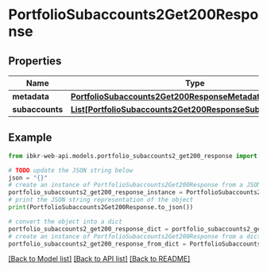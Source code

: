 # PortfolioSubaccounts2Get200Response


## Properties

Name | Type | Description | Notes
------------ | ------------- | ------------- | -------------
**metadata** | [**PortfolioSubaccounts2Get200ResponseMetadata**](PortfolioSubaccounts2Get200ResponseMetadata.md) |  | [optional] 
**subaccounts** | [**List[PortfolioSubaccounts2Get200ResponseSubaccountsInner]**](PortfolioSubaccounts2Get200ResponseSubaccountsInner.md) |  | [optional] 

## Example

```python
from ibkr-web-api.models.portfolio_subaccounts2_get200_response import PortfolioSubaccounts2Get200Response

# TODO update the JSON string below
json = "{}"
# create an instance of PortfolioSubaccounts2Get200Response from a JSON string
portfolio_subaccounts2_get200_response_instance = PortfolioSubaccounts2Get200Response.from_json(json)
# print the JSON string representation of the object
print(PortfolioSubaccounts2Get200Response.to_json())

# convert the object into a dict
portfolio_subaccounts2_get200_response_dict = portfolio_subaccounts2_get200_response_instance.to_dict()
# create an instance of PortfolioSubaccounts2Get200Response from a dict
portfolio_subaccounts2_get200_response_from_dict = PortfolioSubaccounts2Get200Response.from_dict(portfolio_subaccounts2_get200_response_dict)
```
[[Back to Model list]](../README.md#documentation-for-models) [[Back to API list]](../README.md#documentation-for-api-endpoints) [[Back to README]](../README.md)



